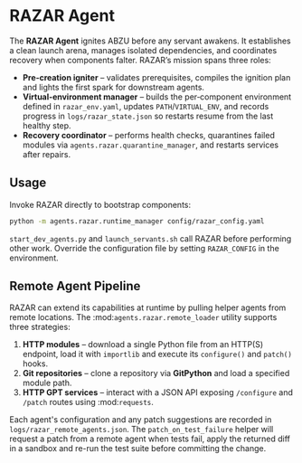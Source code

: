 # RAZAR Agent

The **RAZAR Agent** ignites ABZU before any servant awakens. It establishes a
clean launch arena, manages isolated dependencies, and coordinates recovery when
components falter. RAZAR’s mission spans three roles:

- **Pre‑creation igniter** – validates prerequisites, compiles the ignition
  plan and lights the first spark for downstream agents.
- **Virtual‑environment manager** – builds the per‑component environment defined
  in `razar_env.yaml`, updates `PATH`/`VIRTUAL_ENV`, and records progress in
  `logs/razar_state.json` so restarts resume from the last healthy step.
- **Recovery coordinator** – performs health checks, quarantines failed modules
  via `agents.razar.quarantine_manager`, and restarts services after repairs.

## Usage

Invoke RAZAR directly to bootstrap components:

```bash
python -m agents.razar.runtime_manager config/razar_config.yaml
```

`start_dev_agents.py` and `launch_servants.sh` call RAZAR before performing
other work. Override the configuration file by setting `RAZAR_CONFIG` in the
environment.

## Remote Agent Pipeline

RAZAR can extend its capabilities at runtime by pulling helper agents from
remote locations. The :mod:`agents.razar.remote_loader` utility supports three
strategies:

1. **HTTP modules** – download a single Python file from an HTTP(S) endpoint,
   load it with ``importlib`` and execute its ``configure()`` and ``patch()``
   hooks.
2. **Git repositories** – clone a repository via **GitPython** and load a
   specified module path.
3. **HTTP GPT services** – interact with a JSON API exposing ``/configure`` and
   ``/patch`` routes using :mod:`requests`.

Each agent's configuration and any patch suggestions are recorded in
``logs/razar_remote_agents.json``. The ``patch_on_test_failure`` helper will
request a patch from a remote agent when tests fail, apply the returned diff in
a sandbox and re-run the test suite before committing the change.
